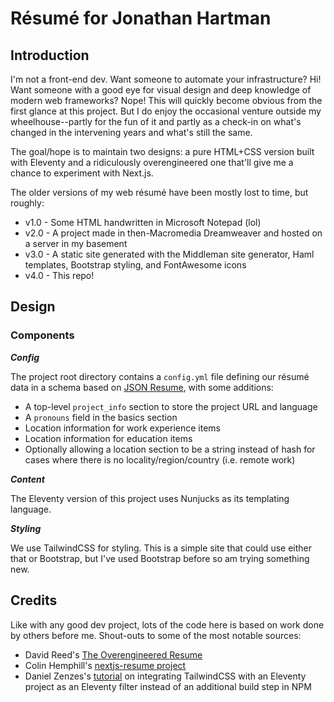 # Résumé for Jonathan Hartman

## Introduction

I'm not a front-end dev. Want someone to automate your infrastructure? Hi! Want
someone with a good eye for visual design and deep knowledge of modern web
frameworks? Nope! This will quickly become obvious from the first glance
at this project. But I do enjoy the occasional venture outside my
wheelhouse--partly for the fun of it and partly as a check-in on what's changed
in the intervening years and what's still the same.

The goal/hope is to maintain two designs: a pure HTML+CSS version built with
Eleventy and a ridiculously overengineered one that'll give me a chance to
experiment with Next.js.

The older versions of my web résumé have been mostly lost to time, but roughly:

- v1.0 - Some HTML handwritten in Microsoft Notepad (lol)
- v2.0 - A project made in then-Macromedia Dreamweaver and hosted on a server in
  my basement
- v3.0 - A static site generated with the Middleman site generator, Haml
  templates, Bootstrap styling, and FontAwesome icons
- v4.0 - This repo!

## Design

### Components

***Config***

The project root directory contains a `config.yml` file defining our résumé
data in a schema based on [JSON Resume](https://jsonresume.org/schema/), with
some additions:

- A top-level `project_info` section to store the project URL and language
- A `pronouns` field in the basics section
- Location information for work experience items
- Location information for education items
- Optionally allowing a location section to be a string instead of hash for
  cases where there is no locality/region/country (i.e. remote work)

***Content***

The Eleventy version of this project uses Nunjucks as its templating language.

***Styling***

We use TailwindCSS for styling. This is a simple site that could use either
that or Bootstrap, but I've used Bootstrap before so am trying something new.

## Credits

Like with any good dev project, lots of the code here is based on work done by
others before me. Shout-outs to some of the most notable sources:

- David Reed's [The Overengineered Resume](https://ktema.org/articles/the-overengineered-resume)
- Colin Hemphill's [nextjs-resume project](https://github.com/colinhemphill/nextjs-resume)
- Daniel Zenzes's [tutorial](https://zenzes.me/eleventy-integrate-postcss-and-tailwind-css/)
  on integrating TailwindCSS with an Eleventy project as an Eleventy filter
  instead of an additional build step in NPM
